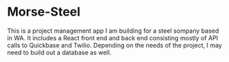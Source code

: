 # Morse-Steel

This is a project management app I am building for a steel sompany based in WA. It includes a React front end and back end consisting mostly of API calls to Quickbase and Twilio. Depending on the needs of the project, I may need to build out a database as well. 
